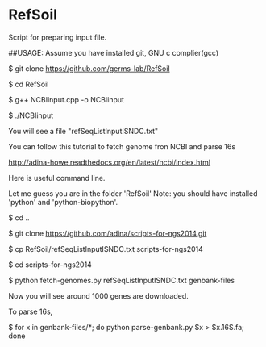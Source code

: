 # RefSoil
Script for preparing input file.

##USAGE:
Assume you have installed git, GNU c complier(gcc)

$ git clone https://github.com/germs-lab/RefSoil

$ cd RefSoil

$ g++ NCBIinput.cpp -o NCBIinput

$ ./NCBIinput

You will see a file "refSeqListInputISNDC.txt" 

You can follow this tutorial to fetch genome fron NCBI and parse 16s

http://adina-howe.readthedocs.org/en/latest/ncbi/index.html

Here is useful command line.

Let me guess you are in the folder 'RefSoil'
Note: you should have installed 'python' and 'python-biopython'. 

$ cd ..

$ git clone https://github.com/adina/scripts-for-ngs2014.git

$ cp RefSoil/refSeqListInputISNDC.txt scripts-for-ngs2014

$ cd scripts-for-ngs2014

$ python fetch-genomes.py refSeqListInputISNDC.txt genbank-files

Now you will see around 1000 genes are downloaded.

To parse 16s,

$ for x in genbank-files/*; do python parse-genbank.py $x > $x.16S.fa; done